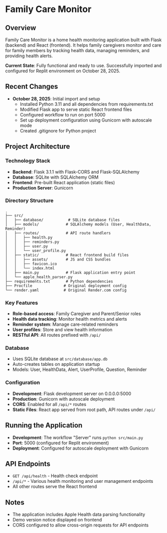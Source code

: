 # Family Care Monitor

## Overview
Family Care Monitor is a home health monitoring application built with Flask (backend) and React (frontend). It helps family caregivers monitor and care for family members by tracking health data, managing reminders, and providing health alerts.

**Current State**: Fully functional and ready to use. Successfully imported and configured for Replit environment on October 28, 2025.

## Recent Changes
- **October 28, 2025**: Initial import and setup
  - Installed Python 3.11 and all dependencies from requirements.txt
  - Modified Flask app to serve static React frontend files
  - Configured workflow to run on port 5000
  - Set up deployment configuration using Gunicorn with autoscale mode
  - Created .gitignore for Python project

## Project Architecture

### Technology Stack
- **Backend**: Flask 3.1.1 with Flask-CORS and Flask-SQLAlchemy
- **Database**: SQLite with SQLAlchemy ORM
- **Frontend**: Pre-built React application (static files)
- **Production Server**: Gunicorn

### Directory Structure
```
.
├── src/
│   ├── database/           # SQLite database files
│   ├── models/            # SQLAlchemy models (User, HealthData, Reminder)
│   ├── routes/            # API route handlers
│   │   ├── health.py
│   │   ├── reminders.py
│   │   ├── user.py
│   │   └── user_profile.py
│   ├── static/            # React frontend build files
│   │   ├── assets/        # JS and CSS bundles
│   │   ├── favicon.ico
│   │   └── index.html
│   ├── main.py            # Flask application entry point
│   └── apple_health_parser.py
├── requirements.txt       # Python dependencies
├── Procfile              # Original deployment config
└── render.yaml           # Original Render.com config
```

### Key Features
- **Role-based access**: Family Caregiver and Parent/Senior roles
- **Health data tracking**: Monitor health metrics and alerts
- **Reminder system**: Manage care-related reminders
- **User profiles**: Store and view health information
- **RESTful API**: All routes prefixed with `/api/`

### Database
- Uses SQLite database at `src/database/app.db`
- Auto-creates tables on application startup
- Models: User, HealthData, Alert, UserProfile, Question, Reminder

### Configuration
- **Development**: Flask development server on 0.0.0.0:5000
- **Production**: Gunicorn with autoscale deployment
- **CORS**: Enabled for all `/api/*` routes
- **Static Files**: React app served from root path, API routes under `/api/`

## Running the Application
- **Development**: The workflow "Server" runs `python src/main.py`
- **Port**: 5000 (configured for Replit environment)
- **Deployment**: Configured for autoscale deployment with Gunicorn

## API Endpoints
- `GET /api/health` - Health check endpoint
- `/api/*` - Various health monitoring and user management endpoints
- All other routes serve the React frontend

## Notes
- The application includes Apple Health data parsing functionality
- Demo version notice displayed on frontend
- CORS configured to allow cross-origin requests for API endpoints

